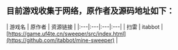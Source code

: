 ## 目前游戏收集于网络，原作者及源码地址如下：

| 游戏名 | 原作者 | 资源链接 |
|:---|:---|:---|:---|
| 扫雷 | itabbot | [https://game.uf4te.cn/sweeper/src/index.html](https://github.com/itabbot/mine-sweeper) |
